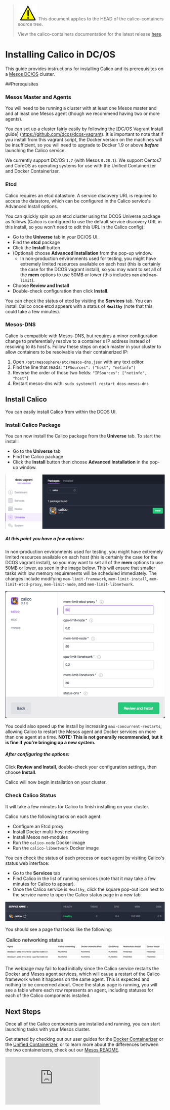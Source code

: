 <!--- master only -->
> ![warning](../images/warning.png) This document applies to the HEAD of the calico-containers source tree.
>
> View the calico-containers documentation for the latest release [here](https://github.com/projectcalico/calico-containers/blob/v0.21.0/README.md).
<!--- else
> You are viewing the calico-containers documentation for release **release**.
<!--- end of master only -->

# Installing Calico in DC/OS
This guide provides instructions for installing Calico and its
prerequisites on a [Mesos DC/OS](https://dcos.io/) cluster.

##Prerequisites

### Mesos Master and Agents

You will need to be running a cluster with at least one Mesos master
and and at least one Mesos agent (though we recommend having two or
more agents).

You can set up a cluster fairly easily by following the [DC/OS Vagrant Install guide]
(https://github.com/dcos/dcos-vagrant). It is important to note that
if you install from this vagrant script, the Docker version on the machines
will be insufficient, so you will need to upgrade to Docker 1.9 or above ***before*** launching the Calico service.

We currently support DC/OS `1.7` (with Mesos `0.28.1`).
We support Centos7 and CoreOS as operating systems for use with
the Unified Containerizer and Docker Containerizer.

### Etcd
Calico requires an etcd datastore. A service discovery URL is required
to access the datastore, which can be configured in the Calico service's
Advanced Install options.

You can quickly spin up an etcd cluster using ths DCOS Universe
package as follows (Calico is configured to use the default service discovery URL in this install, so you won't need to edit this URL in the Calico config):
 - Go to the **Universe** tab in your DC/OS UI.
 - Find the **etcd** package
 - Click the **Install** button
 - (Optional) choose **Advanced Installation** from
the pop-up window.
	- In non-production environments used for testing, you might have
	  extremely limited resources available on each host (this is
      certainly the case for the DCOS vagrant install), so you may want to set all of
      the **mem** options to use 50MB or lower (this includes
      `mem` and `mem-limit`).
 - Choose **Review and Install**
 - Double-check configuration then click **Install**.

You can check the status of etcd by visiting the **Services**
tab. You can install Calico once etcd appears with a status
of **`Healthy`** (note that this could take a few minutes).

### Mesos-DNS
Calico is compatible with Mesos-DNS, but requires a minor configuration change to preferentially resolve to a container's IP address instead of resolving to its host's. Follow these steps on each master in your cluster to allow containers to be resolvable via their containerized IP:

1. Open `/opt/mesosphere/etc/mesos-dns.json` with any text editor.
2. Find the line that reads: `"IPSources": ["host", "netinfo"]`
3. Reverse the order of those two fields: `"IPSources": ["netinfo", "host"]`
4. Restart mesos-dns with: `sudo systemctl restart dcos-mesos-dns`

## Install Calico
You can easily install Calico from within the DCOS UI.

### Install Calico Package
You can now install the Calico package from the **Universe**
tab. To start the install:
 - Go to the **Universe** tab
 - Find the Calico package
 - Click the **Install** button then choose **Advanced
   Installation** in the pop-up window.

![alt tag](../images/mesos/dcos-calico-package-install.png)

##### At this point you have a few options:

In non-production environments used for testing, you might have
extremely limited resources available on each host (this is
certainly the case for the DCOS vagrant install), so you may want to set all of
the **mem** options to use 50MB or lower, as seen in the image below. This will
ensure that smaller tasks with low memory requirements
will be scheduled immediately. The changes include
modifying `mem-limit-framework`, `mem-limit-install`,
`mem-limit-etcd-proxy`, `mem-limit-node`, and
`mem-limit-libnetwork`.

![alt tag](../images/mesos/dcos-calico-config-changes.png)

You could also speed up the install by increasing
`max-concurrent-restarts`, allowing Calico to restart
the Mesos agent and Docker services on more than one
agent at a time. **NOTE: This is not generally recommended,
but it is fine if you're bringing up a new system.**

##### After configuring the options:

Click **Review and Install**, double-check your
configuration settings, then choose **Install**.

Calico will now begin installation on your cluster.

### Check Calico Status
It will take a few minutes for Calico to finish
installing on your cluster.

Calico runs the following tasks on each agent:
 - Configure an Etcd proxy
 - Install Docker multi-host networking
 - Install Mesos net-modules
 - Run the `calico-node` Docker image
 - Run the `calico-libnetwork` Docker image

You can check the status of each process on each agent
by visiting Calico's status web interface:

 - Go to the **Services** tab
 - Find Calico in the list of running services
   (note that it may take a few minutes for Calico
    to appear).
 - Once the Calico service is `Healthy`, click the
   square pop-out icon next to the service name to
   open the Calico status page in a new tab.

![alt tag](../images/mesos/dcos-calico-open-status.png)

You should see a page that looks like the following:

![alt tag](../images/mesos/dcos-calico-status.png)

The webpage may fail to load initially since the Calico
service restarts the Docker and Mesos agent services, which
will cause a restart of the Calico framework when it happens
on the same agent. This is expected and nothing to be
concerned about. Once the status page is running, you will see a
table where each row represents an agent, including statuses
for each of the Calico components installed.

## Next Steps
Once all of the Calico components are installed and
running, you can start launching tasks with your
Mesos cluster.

Get started by checking out our user guides for
the [Docker Containerizer](./UsageGuideDockerContainerizer.md)
or the [Unified Containerizer](./UsageGuideUnifiedContainerizer.md),
or to learn more about the differences between the
two containerizers, check out our [Mesos README](./README.md).

[![Analytics](https://calico-ga-beacon.appspot.com/UA-52125893-3/calico-containers/docs/mesos/DCOS.md?pixel)](https://github.com/igrigorik/ga-beacon)
